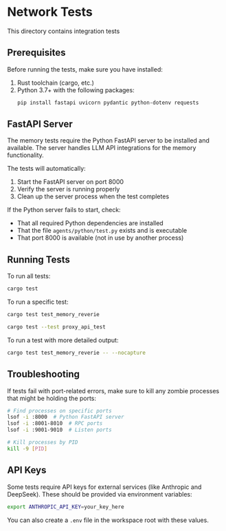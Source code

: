 # Network Tests

This directory contains integration tests

## Prerequisites

Before running the tests, make sure you have installed:

1. Rust toolchain (cargo, etc.)
2. Python 3.7+ with the following packages:
   ```bash
   pip install fastapi uvicorn pydantic python-dotenv requests
   ```

## FastAPI Server

The memory tests require the Python FastAPI server to be installed and available. The server handles LLM API integrations for the memory functionality.

The tests will automatically:
1. Start the FastAPI server on port 8000
2. Verify the server is running properly
3. Clean up the server process when the test completes

If the Python server fails to start, check:
- That all required Python dependencies are installed
- That the file `agents/python/test.py` exists and is executable
- That port 8000 is available (not in use by another process)

## Running Tests

To run all tests:

```bash
cargo test
```

To run a specific test:

```bash
cargo test test_memory_reverie
```
```bash
cargo test --test proxy_api_test
```

To run a test with more detailed output:

```bash
cargo test test_memory_reverie -- --nocapture
```

## Troubleshooting

If tests fail with port-related errors, make sure to kill any zombie processes that might be holding the ports:

```bash
# Find processes on specific ports
lsof -i :8000  # Python FastAPI server
lsof -i :8001-8010  # RPC ports
lsof -i :9001-9010  # Listen ports

# Kill processes by PID
kill -9 [PID]
```

## API Keys

Some tests require API keys for external services (like Anthropic and DeepSeek). These should be provided via environment variables:

```bash
export ANTHROPIC_API_KEY=your_key_here
```

You can also create a `.env` file in the workspace root with these values.